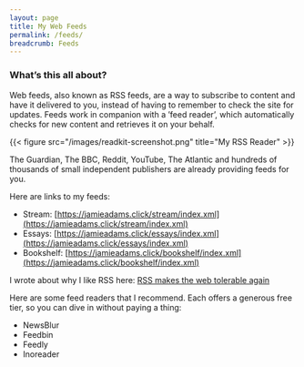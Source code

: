```yaml
---
layout: page
title: My Web Feeds
permalink: /feeds/
breadcrumb: Feeds
---
```


### What’s this all about?

Web feeds, also known as RSS feeds, are a way to subscribe to content and have it delivered to you, instead of having to remember to check the site for updates. Feeds work in companion with a ’feed reader’, which automatically checks for new content and retrieves it on your behalf.

{{< figure src="/images/readkit-screenshot.png" title="My RSS Reader" >}}

The Guardian, The BBC, Reddit, YouTube, The Atlantic and hundreds of thousands of small independent publishers are already providing feeds for you.

Here are links to my feeds:

- Stream: [https://jamieadams.click/stream/index.xml](https://jamieadams.click/stream/index.xml)
- Essays: [https://jamieadams.click/essays/index.xml](https://jamieadams.click/essays/index.xml)
- Bookshelf: [https://jamieadams.click/bookshelf/index.xml](https://jamieadams.click/bookshelf/index.xml)

I wrote about why I like RSS here: [RSS makes the web tolerable again](https://hinged.blog/essays/rss-makes-the-web-tolerable-again/)

Here are some feed readers that I recommend. Each offers a generous free tier, so you can dive in without paying a thing:

- NewsBlur
- Feedbin
- Feedly
- Inoreader
